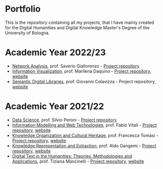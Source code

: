 # Portfolio

This is the repository containing all my projects, that I have mainly created for the Digital Humanities and Digital Knowledge Master's Degree of the University of Bologna. 

<h1>Academic Year 2022/23</h1>
<ul>
  <li><a href="https://www.unibo.it/en/teaching/course-unit-catalogue/course-unit/2022/467048">Network Analysis</a>, prof. Saverio Giallorenzo - <a href="https://github.com/NetworkAnalysisP/NAP.git">Project repository</a></li>
    <li><a href="https://www.unibo.it/it/didattica/insegnamenti/insegnamento/2022/467047">Information Visualization</a>, prof. Marilena Daquino - <a href="https://github.com/Infoviz-ICD/Infoviz-ICD.git">Project repository</a>, <a href="https://infoviz-icd.github.io/Infoviz-ICD/">website</a>
    </li>
  <li><a href="https://www.unibo.it/it/didattica/insegnamenti/insegnamento/2022/443592">Semantic Digital Libraries</a>, prof. Giovanni Colavizza - <a href"https://github.com/ShakespeareFirstFolioLSD/Shakespeare_first_folio.git">Project repository</a>, <a href="https://shakespearefirstfoliolsd.github.io/Shakespeare_first_folio/">website</a></li>
</ul>

<h1>Academic Year 2021/22</h1>
<ul>
  <li><a href="https://www.unibo.it/it/didattica/insegnamenti/insegnamento/2021/467046">Data Science</a>, prof. Silvio Peroni - <a href="https://github.com/martasoricetti/my_little_python.git">Project repository</a></li>
  <li><a href="https://www.unibo.it/en/teaching/course-unit-catalogue/course-unit/2021/454464">Information Modelling and Web Technologies</a>, prof. Fabio Vitali - <a href="https://github.com/deadloversociety/imwt22.git">Project repository</a>, <a href="https://deadloversociety.github.io/imwt22/">website</a></li>
   <li><a href="https://www.unibo.it/it/didattica/insegnamenti/insegnamento/2021/454462">Knowledge Organization and Cultural Heritage</a>, prof. Francesca Tomasi - <a href="https://github.com/apollo11moonLOnDing/home.git">Project repository</a>, <a href="https://apollo11moonlonding.github.io/home/dist/index.html#page-top">website</a></li>
  <li><a href="https://www.unibo.it/it/didattica/insegnamenti/insegnamento/2021/454462">Knowledge Representation and Extraction</a>, prof. Aldo Gangemi - <a href="https://github.com/SongsTOPoems/STOP.git">Project repository</a>, <a href="https://songstopoems.github.io/STOP/">website</a></li>
  <li><a href="[https://www.unibo.it/it/didattica/insegnamenti/insegnamento/2021/454462](https://www.unibo.it/it/didattica/insegnamenti/insegnamento/2022/467035)">Digital Text in the Humanities: Theories, Methodologies and Applications</a>, prof. Tiziana Mancinelli - <a href="https://github.com/a-friendship/DTitH.git">Project repository</a>, <a href="https://a-friendship.github.io/DTitH/">website</a></li>
</ul>
